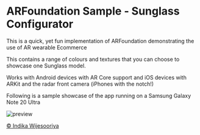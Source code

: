 # ARFoundation Sample - Sunglass Configurator

This is a quick, yet fun implementation of ARFoundation demonstrating the use of AR wearable Ecommerce

This contains a range of colours and textures that you can choose to showcase one Sunglass model.

Works with Android devices with AR Core support and iOS devices with ARKit and the radar front camera (iPhones with the notch!)

Following is a sample showcase of the app running on a Samsung Galaxy Note 20 Ultra

![preview](https://imgur.com/GW4kNb8)

[© Indika Wijesooriya ](https://www.wijesooriya.com)
